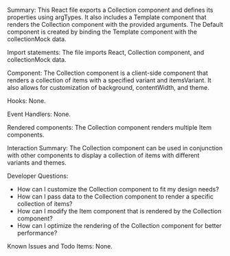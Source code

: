 Summary:
This React file exports a Collection component and defines its properties using argTypes. It also includes a Template component that renders the Collection component with the provided arguments. The Default component is created by binding the Template component with the collectionMock data.

Import statements:
The file imports React, Collection component, and collectionMock data.

Component:
The Collection component is a client-side component that renders a collection of items with a specified variant and itemsVariant. It also allows for customization of background, contentWidth, and theme.

Hooks:
None.

Event Handlers:
None.

Rendered components:
The Collection component renders multiple Item components.

Interaction Summary:
The Collection component can be used in conjunction with other components to display a collection of items with different variants and themes.

Developer Questions:
- How can I customize the Collection component to fit my design needs?
- How can I pass data to the Collection component to render a specific collection of items?
- How can I modify the Item component that is rendered by the Collection component?
- How can I optimize the rendering of the Collection component for better performance?

Known Issues and Todo Items:
None.